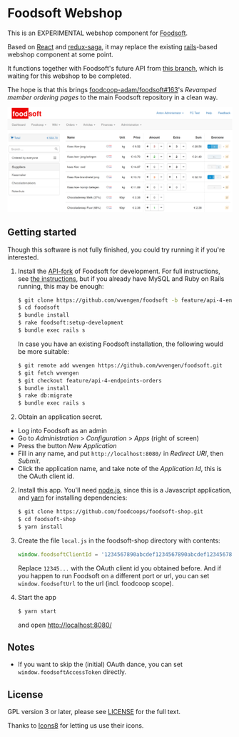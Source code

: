 Foodsoft Webshop
================

This is an EXPERIMENTAL webshop component for [Foodsoft](https://github.com/foodcoops/foodsoft).

Based on [React](http://facebook.github.io/react/) and [redux-saga](http://redux-saga.js.org/),
it may replace the existing [rails](http://www.rubyonrails.org/)-based webshop component at some point.

It functions together with Foodsoft's future API from
[this branch](https://github.com/wvengen/foodsoft/tree/feature/rest-for-shop), which is waiting for
this webshop to be completed.


The hope is that this brings [foodcoop-adam/foodsoft#163](https://github.com/foodcoop-adam/foodsoft/issues/163)'s
_Revamped member ordering pages_ to the main Foodsoft repository in a clean way.


![screenshot](screenshot.png)


## Getting started

Though this software is not fully finished, you could try running it if you're interested.

1. Install the [API-fork](https://github.com/wvengen/foodsoft/tree/feature/api-4-endpoints-orders) of Foodsoft for development.
   For full instructions, see [the instructions](https://github.com/foodcoops/foodsoft/blob/master/doc/SETUP_DEVELOPMENT.md),
   but if you already have MySQL and Ruby on Rails running, this may be enough:

   ```sh
   $ git clone https://github.com/wvengen/foodsoft -b feature/api-4-endpoints-orders
   $ cd foodsoft
   $ bundle install
   $ rake foodsoft:setup-development
   $ bundle exec rails s
   ```

   In case you have an existing Foodsoft installation, the following would be more suitable:

   ```sh
   $ git remote add wvengen https://github.com/wvengen/foodsoft.git
   $ git fetch wvengen
   $ git checkout feature/api-4-endpoints-orders
   $ bundle install
   $ rake db:migrate
   $ bundle exec rails s
   ```

2. Obtain an application secret.

  * Log into Foodsoft as an admin
  * Go to _Administration_ &gt; _Configuration_ &gt; _Apps_ (right of screen)
  * Press the button _New Application_
  * Fill in any name, and put `http://localhost:8080/` in _Redirect URI_, then _Submit_.
  * Click the application name, and take note of the _Application Id_, this is the OAuth client id.

2. Install this app. You'll need [node.js](https://nodejs.org/), since this is a Javascript application,
   and [yarn](https://yarnpkg.com/) for installing dependencies:

   ```sh
   $ git clone https://github.com/foodcoops/foodsoft-shop.git
   $ cd foodsoft-shop
   $ yarn install
   ```

3. Create the file `local.js` in the foodsoft-shop directory with contents:

   ```javascript
   window.foodsoftClientId = '1234567890abcdef1234567890abcdef1234567890abcdef1234567890abcdef';
   ```

   Replace `12345...` with the OAuth client id you obtained before. And if you happen to run Foodsoft
   on a different port or url, you can set `window.foodsoftUrl` to the url (incl. foodcoop scope).

4. Start the app

   ```sh
   $ yarn start
   ```

   and open [http://localhost:8080/](http://localhost:8080/)


## Notes

* If you want to skip the (initial) OAuth dance, you can set `window.foodsoftAccessToken` directly.


## License

GPL version 3 or later, please see [LICENSE](LICENSE.md) for the full text.

Thanks to [Icons8](http://icons8.com/) for letting us use their icons.
